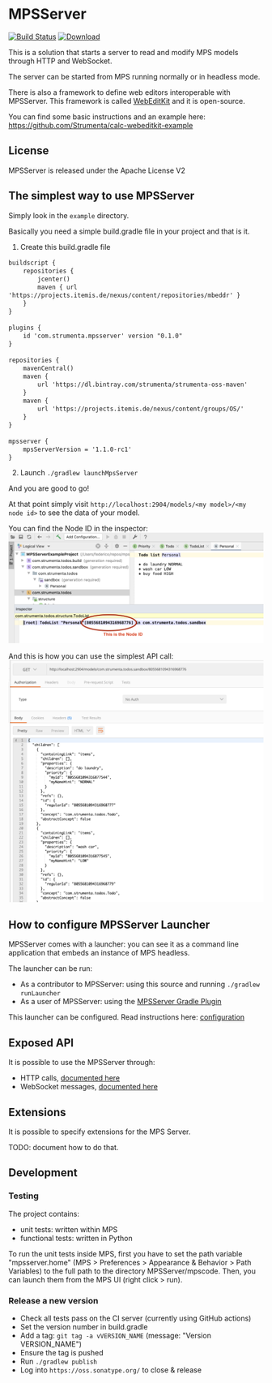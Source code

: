 # MPSServer

[![Build Status](https://img.shields.io/endpoint.svg?url=https%3A%2F%2Factions-badge.atrox.dev%2FStrumenta%2FMPSServer%2Fbadge&style=flat)](https://actions-badge.atrox.dev/Strumenta/MPSServer/goto)
[ ![Download](https://api.bintray.com/packages/strumenta/strumenta-oss-maven/MPSServer/images/download.svg) ](https://bintray.com/strumenta/strumenta-oss-maven/MPSServer/_latestVersion)


This is a solution that starts a server to read and modify MPS models through HTTP and WebSocket.

The server can be started from MPS running normally or in headless mode.

There is also a framework to define web editors interoperable with MPSServer. This framework is called [WebEditKit](https://github.com/Strumenta/webeditkit) and it is open-source.

You can find some basic instructions and an example here: https://github.com/Strumenta/calc-webeditkit-example

## License

MPSServer is released under the Apache License V2

## The simplest way to use MPSServer

Simply look in the `example` directory.

Basically you need a simple build.gradle file in your project and that is it.

1. Create this build.gradle file

```
buildscript {
    repositories {
        jcenter()
        maven { url 'https://projects.itemis.de/nexus/content/repositories/mbeddr' }
    }
}

plugins {
    id 'com.strumenta.mpsserver' version "0.1.0"
}

repositories {
	mavenCentral()
	maven {
		url 'https://dl.bintray.com/strumenta/strumenta-oss-maven'
	}
	maven {
		url 'https://projects.itemis.de/nexus/content/groups/OS/'
	}
}

mpsserver {
	mpsServerVersion = '1.1.0-rc1'
}
```

2. Launch `./gradlew launchMpsServer`

And you are good to go!

At that point simply visit `http://localhost:2904/models/<my model>/<my node id>` to see the data of your model.

You can find the Node ID in the inspector:
![](images/nodeid.png)

And this is how you can use the simplest API call:
![](images/api.png)

## How to configure MPSServer Launcher

MPSServer comes with a launcher: you can see it as a command line application that embeds an instance of MPS headless.

The launcher can be run:

* As a contributor to MPSServer: using this source and running `./gradlew runLauncher`
* As a user of MPSServer: using the [MPSServer Gradle Plugin](https://github.com/Strumenta/mpsserver-gradle-plugin)

This launcher can be configured. Read instructions here: [configuration](documentation/configuration.md)

## Exposed API

It is possible to use the MPSServer through:

* HTTP calls, [documented here](documentation/routes.md)
* WebSocket messages, [documented here](documentation/wsprotocol.md)

## Extensions

It is possible to specify extensions for the MPS Server.

TODO: document how to do that.

## Development

### Testing

The project contains:

* unit tests: written within MPS
* functional tests: written in Python

To run the unit tests inside MPS, first you have to set the path
variable "mpsserver.home" (MPS > Preferences > Appearance & Behavior >
Path Variables) to the full path to the directory MPSServer/mpscode.
Then, you can launch them from the MPS UI (right click > run).

### Release a new version

* Check all tests pass on the CI server (currently using GitHub actions)
* Set the version number in build.gradle
* Add a tag: `git tag -a vVERSION_NAME` (message: "Version VERSION_NAME")
* Ensure the tag is pushed
* Run `./gradlew publish`
* Log into `https://oss.sonatype.org/` to close & release

